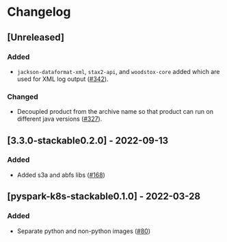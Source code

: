 # Changelog

## [Unreleased]

### Added

- `jackson-dataformat-xml`, `stax2-api`, and `woodstox-core` added which are
  used for XML log output ([#342]).

### Changed

- Decoupled product from the archive name so that product can run on different java versions ([#327]).

[#327]: https://github.com/stackabletech/docker-images/pull/327
[#342]: https://github.com/stackabletech/docker-images/pull/342

## [3.3.0-stackable0.2.0] - 2022-09-13

### Added

- Added s3a and abfs libs ([#168])

[#168]: https://github.com/stackabletech/docker-images/pull/168

## [pyspark-k8s-stackable0.1.0] - 2022-03-28

### Added

- Separate python and non-python images ([#80])

[#80]: https://github.com/stackabletech/docker-images/pull/80
